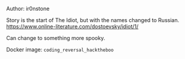 Author: ir0nstone

Story is the start of The Idiot, but with the names changed to Russian.
https://www.online-literature.com/dostoevsky/idiot/1/

Can change to something more spooky.

Docker image: `coding_reversal_hacktheboo`